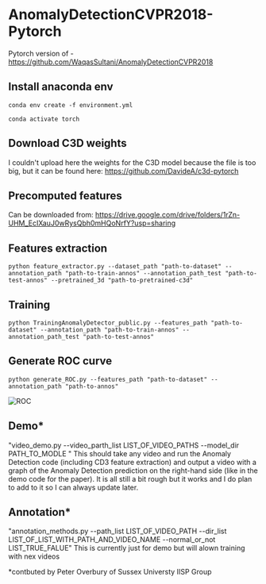 # AnomalyDetectionCVPR2018-Pytorch
Pytorch version of - https://github.com/WaqasSultani/AnomalyDetectionCVPR2018

## Install anaconda env
```conda env create -f environment.yml```


```conda activate torch```

## Download C3D weights
I couldn't upload here the weights for the C3D model because the file is too big, but it can be found here:
https://github.com/DavideA/c3d-pytorch

## Precomputed features
Can be downloaded from:
https://drive.google.com/drive/folders/1rZn-UHM_EcIXauJ0wRysQbh0mHQoNrfY?usp=sharing

## Features extraction
```python feature_extractor.py --dataset_path "path-to-dataset" --annotation_path "path-to-train-annos" --annotation_path_test "path-to-test-annos" --pretrained_3d "path-to-pretrained-c3d"```

## Training
```python TrainingAnomalyDetector_public.py --features_path "path-to-dataset" --annotation_path "path-to-train-annos" --annotation_path_test "path-to-test-annos"```

## Generate ROC curve
```python generate_ROC.py --features_path "path-to-dataset" --annotation_path "path-to-annos"```

![ROC](graphs/roc_auc.png)

## Demo*
"video_demo.py --video_parth_list LIST_OF_VIDEO_PATHS --model_dir PATH_TO_MODLE "
This should take any video and run the Anomaly Detection code (including CD3 feature extraction) and output a video with a graph of the Anomaly Detection prediction on the right-hand side (like in the demo code for the paper). It is all still a bit rough but it works and I do plan to add to it so I can always update later.

## Annotation*
"annotation_methods.py --path_list LIST_OF_VIDEO_PATH --dir_list LIST_OF_LIST_WITH_PATH_AND_VIDEO_NAME --normal_or_not LIST_TRUE_FALUE"
This is currently just for demo but will alown training with nex videos

*contbuted by Peter Overbury of Sussex Universty IISP Group
